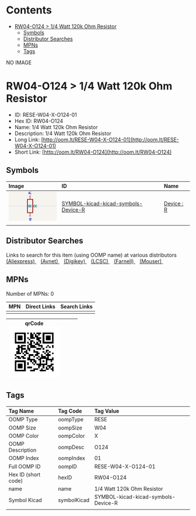 



Contents
========

* [RW04-O124 > 1/4 Watt 120k Ohm Resistor](#rw04-o124--14-watt-120k-ohm-resistor)
	* [Symbols](#symbols)
	* [Distributor Searches](#distributor-searches)
	* [MPNs](#mpns)
	* [Tags](#tags)
  
NO IMAGE  
# RW04-O124 > 1/4 Watt 120k Ohm Resistor

- ID: RESE-W04-X-O124-01
- Hex ID: RW04-O124
- Name: 1/4 Watt 120k Ohm Resistor
- Description: 1/4 Watt 120k Ohm Resistor
- Long Link: [http://oom.lt/RESE-W04-X-O124-01](http://oom.lt/RESE-W04-X-O124-01)
- Short Link: [http://oom.lt/RW04-O124](http://oom.lt/RW04-O124)

## Symbols
  

|Image|ID|Name|
| :--- | :--- | :--- |
|[![](https://raw.githubusercontent.com/oomlout/oomlout_OOMP_eda_V2/main/SYMBOL/kicad/kicad-symbols/Device/R/image_140.png)](https://github.com/oomlout/oomlout_OOMP_eda_V2/tree/main/SYMBOL/kicad/kicad-symbols/Device/R/)|[SYMBOL-kicad-kicad-symbols-Device-R](https://github.com/oomlout/oomlout_OOMP_eda_V2/tree/main/SYMBOL/kicad/kicad-symbols/Device/R/)|[Device : R](https://github.com/oomlout/oomlout_OOMP_eda_V2/tree/main/SYMBOL/kicad/kicad-symbols/Device/R/)|
||||

## Distributor Searches
  
Links to search for this item (using OOMP name) at various distributors  
[(Aliexpress) ](https://www.aliexpress.com/wholesale?SearchText=11171/4+Watt+120k+Ohm+Resistor)&nbsp;&nbsp;&nbsp;[(Avnet) ](https://www.avnet.com/shop/us/search/1/4+Watt+120k+Ohm+Resistor)&nbsp;&nbsp;&nbsp;[(Digikey) ](https://www.digikey.co.uk/en/products/result?s=1/4+Watt+120k+Ohm+Resistor)&nbsp;&nbsp;&nbsp;[(LCSC) ](https://www.lcsc.com/search?q=1/4+Watt+120k+Ohm+Resistor)&nbsp;&nbsp;&nbsp;[(Farnell) ](https://uk.farnell.com/search?st=1/4+Watt+120k+Ohm+Resistor)&nbsp;&nbsp;&nbsp;[(Mouser) ](https://www.mouser.com/c/?q=1/4+Watt+120k+Ohm+Resistor)&nbsp;&nbsp;&nbsp;
## MPNs
  
Number of MPNs: 0  

|MPN|Direct Links|Search Links|
| :--- | :--- | :--- |
||||
  

|qrCode<br>[![](https://raw.githubusercontent.com/oomlout/oomlout_OOMP_parts_V2/main/RESE/W04/X/O124/01/qrCode_140.png)](https://github.com/oomlout/oomlout_OOMP_parts_V2/tree/main/RESE/W04/X/O124/01/qrCode.png)||||
| :---: | :---: | :---: | :---: |

## Tags
  

|Tag Name|Tag Code|Tag Value|
| :--- | :--- | :--- |
|OOMP Type|oompType|RESE|
|OOMP Size|oompSize|W04|
|OOMP Color|oompColor|X|
|OOMP Description|oompDesc|O124|
|OOMP Index|oompIndex|01|
|Full OOMP ID|oompID|RESE-W04-X-O124-01|
|Hex ID (short code)|hexID|RW04-O124|
|name|name|1/4 Watt 120k Ohm Resistor|
|Symbol Kicad|symbolKicad|SYMBOL-kicad-kicad-symbols-Device-R|
||||
